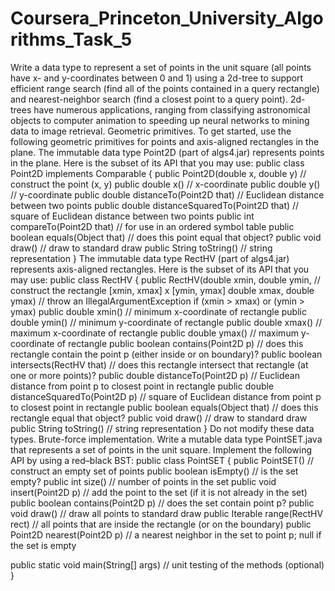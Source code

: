 # Coursera_Princeton_University_Algorithms_Task_5
Write a data type to represent a set of points in the unit square (all points have x- and y-coordinates between 0 and 1) using a 2d-tree to support efficient range search (find all of the points contained in a query rectangle) and nearest-neighbor search (find a closest point to a query point). 2d-trees have numerous applications, ranging from classifying astronomical objects to computer animation to speeding up neural networks to mining data to image retrieval.
Geometric primitives. To get started, use the following geometric primitives for points and axis-aligned rectangles in the plane.
The immutable data type Point2D (part of algs4.jar) represents points in the plane. Here is the subset of its API that you may use:
public class Point2D implements Comparable<Point2D> {
   public Point2D(double x, double y)              // construct the point (x, y)
   public  double x()                              // x-coordinate 
   public  double y()                              // y-coordinate 
   public  double distanceTo(Point2D that)         // Euclidean distance between two points 
   public  double distanceSquaredTo(Point2D that)  // square of Euclidean distance between two points 
   public     int compareTo(Point2D that)          // for use in an ordered symbol table 
   public boolean equals(Object that)              // does this point equal that object? 
   public    void draw()                           // draw to standard draw 
   public  String toString()                       // string representation 
}
The immutable data type RectHV (part of algs4.jar) represents axis-aligned rectangles. Here is the subset of its API that you may use:
public class RectHV {
   public    RectHV(double xmin, double ymin,      // construct the rectangle [xmin, xmax] x [ymin, ymax] 
                    double xmax, double ymax)      // throw an IllegalArgumentException if (xmin > xmax) or (ymin > ymax)
   public  double xmin()                           // minimum x-coordinate of rectangle 
   public  double ymin()                           // minimum y-coordinate of rectangle 
   public  double xmax()                           // maximum x-coordinate of rectangle 
   public  double ymax()                           // maximum y-coordinate of rectangle 
   public boolean contains(Point2D p)              // does this rectangle contain the point p (either inside or on boundary)? 
   public boolean intersects(RectHV that)          // does this rectangle intersect that rectangle (at one or more points)? 
   public  double distanceTo(Point2D p)            // Euclidean distance from point p to closest point in rectangle 
   public  double distanceSquaredTo(Point2D p)     // square of Euclidean distance from point p to closest point in rectangle 
   public boolean equals(Object that)              // does this rectangle equal that object? 
   public    void draw()                           // draw to standard draw 
   public  String toString()                       // string representation 
}
Do not modify these data types.
Brute-force implementation. Write a mutable data type PointSET.java that represents a set of points in the unit square. Implement the following API by using a red–black BST:
public class PointSET {
   public         PointSET()                               // construct an empty set of points 
   public           boolean isEmpty()                      // is the set empty? 
   public               int size()                         // number of points in the set 
   public              void insert(Point2D p)              // add the point to the set (if it is not already in the set)
   public           boolean contains(Point2D p)            // does the set contain point p? 
   public              void draw()                         // draw all points to standard draw 
   public Iterable<Point2D> range(RectHV rect)             // all points that are inside the rectangle (or on the boundary) 
   public           Point2D nearest(Point2D p)             // a nearest neighbor in the set to point p; null if the set is empty 

   public static void main(String[] args)                  // unit testing of the methods (optional) 
}
   
